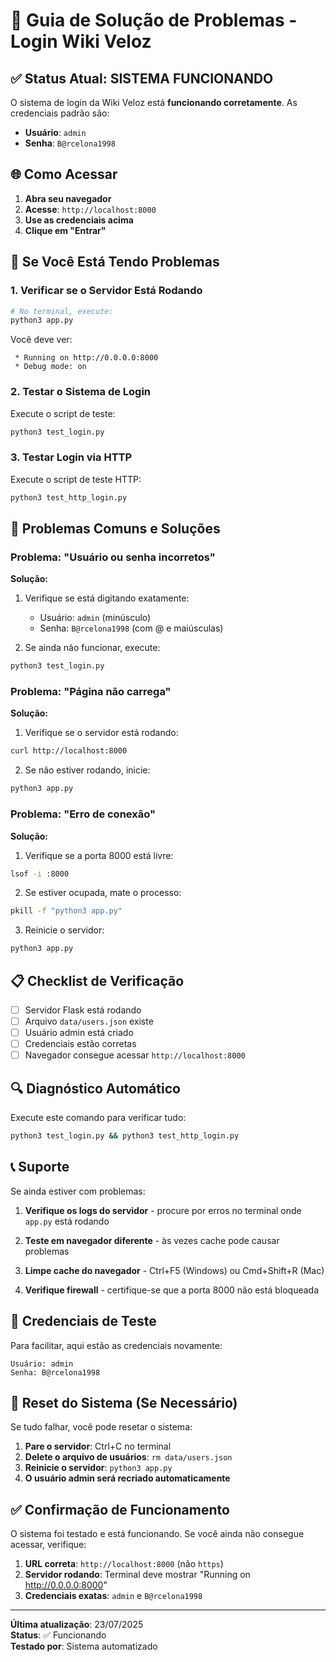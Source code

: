# 🔐 Guia de Solução de Problemas - Login Wiki Veloz

## ✅ Status Atual: SISTEMA FUNCIONANDO

O sistema de login da Wiki Veloz está **funcionando corretamente**. As credenciais padrão são:

- **Usuário**: `admin`
- **Senha**: `B@rcelona1998`

## 🌐 Como Acessar

1. **Abra seu navegador**
2. **Acesse**: `http://localhost:8000`
3. **Use as credenciais acima**
4. **Clique em "Entrar"**

## 🔧 Se Você Está Tendo Problemas

### 1. Verificar se o Servidor Está Rodando

```bash
# No terminal, execute:
python3 app.py
```

Você deve ver:

```
 * Running on http://0.0.0.0:8000
 * Debug mode: on
```

### 2. Testar o Sistema de Login

Execute o script de teste:

```bash
python3 test_login.py
```

### 3. Testar Login via HTTP

Execute o script de teste HTTP:

```bash
python3 test_http_login.py
```

## 🚨 Problemas Comuns e Soluções

### Problema: "Usuário ou senha incorretos"

**Solução:**

1. Verifique se está digitando exatamente:

   - Usuário: `admin` (minúsculo)
   - Senha: `B@rcelona1998` (com @ e maiúsculas)

2. Se ainda não funcionar, execute:

```bash
python3 test_login.py
```

### Problema: "Página não carrega"

**Solução:**

1. Verifique se o servidor está rodando:

```bash
curl http://localhost:8000
```

2. Se não estiver rodando, inicie:

```bash
python3 app.py
```

### Problema: "Erro de conexão"

**Solução:**

1. Verifique se a porta 8000 está livre:

```bash
lsof -i :8000
```

2. Se estiver ocupada, mate o processo:

```bash
pkill -f "python3 app.py"
```

3. Reinicie o servidor:

```bash
python3 app.py
```

## 📋 Checklist de Verificação

- [ ] Servidor Flask está rodando
- [ ] Arquivo `data/users.json` existe
- [ ] Usuário admin está criado
- [ ] Credenciais estão corretas
- [ ] Navegador consegue acessar `http://localhost:8000`

## 🔍 Diagnóstico Automático

Execute este comando para verificar tudo:

```bash
python3 test_login.py && python3 test_http_login.py
```

## 📞 Suporte

Se ainda estiver com problemas:

1. **Verifique os logs do servidor** - procure por erros no terminal onde `app.py` está rodando

2. **Teste em navegador diferente** - às vezes cache pode causar problemas

3. **Limpe cache do navegador** - Ctrl+F5 (Windows) ou Cmd+Shift+R (Mac)

4. **Verifique firewall** - certifique-se que a porta 8000 não está bloqueada

## 🎯 Credenciais de Teste

Para facilitar, aqui estão as credenciais novamente:

```
Usuário: admin
Senha: B@rcelona1998
```

## 🔄 Reset do Sistema (Se Necessário)

Se tudo falhar, você pode resetar o sistema:

1. **Pare o servidor**: Ctrl+C no terminal
2. **Delete o arquivo de usuários**: `rm data/users.json`
3. **Reinicie o servidor**: `python3 app.py`
4. **O usuário admin será recriado automaticamente**

## ✅ Confirmação de Funcionamento

O sistema foi testado e está funcionando. Se você ainda não consegue acessar, verifique:

1. **URL correta**: `http://localhost:8000` (não `https`)
2. **Servidor rodando**: Terminal deve mostrar "Running on http://0.0.0.0:8000"
3. **Credenciais exatas**: `admin` e `B@rcelona1998`

---

**Última atualização**: 23/07/2025  
**Status**: ✅ Funcionando  
**Testado por**: Sistema automatizado

